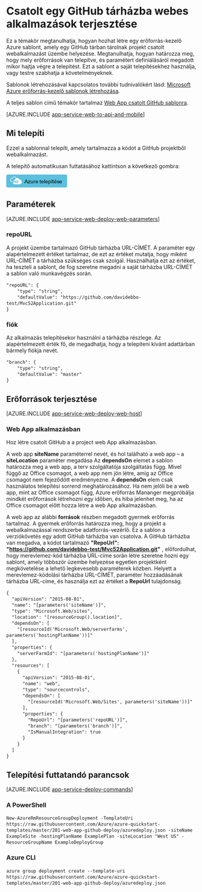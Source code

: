 <properties 
    pageTitle="Csatolt GitHub összegyűjti webes alkalmazások terjesztése" 
    description="Az erőforrás-kezelő Azure-sablon használatával egy tartalmazó GitHub összegyűjti a project web App alkalmazásban." 
    services="app-service" 
    documentationCenter="" 
    authors="cephalin" 
    manager="wpickett" 
    editor=""/>

<tags 
    ms.service="app-service" 
    ms.workload="na" 
    ms.tgt_pltfrm="na" 
    ms.devlang="na" 
    ms.topic="article" 
    ms.date="04/27/2016" 
    ms.author="cephalin"/>

# <a name="deploy-a-web-app-linked-to-a-github-repository"></a>Csatolt egy GitHub tárházba webes alkalmazások terjesztése

Ez a témakör megtanulhatja, hogyan hozhat létre egy erőforrás-kezelő Azure sablont, amely egy GitHub tárban tárolnak projekt csatolt webalkalmazást üzembe helyezése. Megtanulhatja, hogyan határozza meg, hogy mely erőforrások van telepítve, és paramétert definiálásáról megadott mikor hajtja végre a telepítést. Ezt a sablont a saját telepítésekhez használja, vagy testre szabhatja a követelményeknek.

Sablonok létrehozásával kapcsolatos további tudnivalókért lásd: [Microsoft Azure erőforrás-kezelő sablonok létrehozása](../resource-group-authoring-templates.md).

A teljes sablon című témakör tartalmaz [Web App csatolt GitHub sablonra](https://github.com/Azure/azure-quickstart-templates/blob/master/201-web-app-github-deploy/azuredeploy.json).

[AZURE.INCLUDE [app-service-web-to-api-and-mobile](../../includes/app-service-web-to-api-and-mobile.md)] 

## <a name="what-you-will-deploy"></a>Mi telepíti

Ezzel a sablonnal telepíti, amely tartalmazza a kódot a GitHub projektből webalkalmazást.

A telepítő automatikusan futtatásához kattintson a következő gombra:

[![Azure telepítése](./media/app-service-web-arm-from-github-provision/deploybutton.png)](https://portal.azure.com/#create/Microsoft.Template/uri/https%3A%2F%2Fraw.githubusercontent.com%2FAzure%2Fazure-quickstart-templates%2Fmaster%2F201-web-app-github-deploy%2Fazuredeploy.json)

## <a name="parameters"></a>Paraméterek

[AZURE.INCLUDE [app-service-web-deploy-web-parameters](../../includes/app-service-web-deploy-web-parameters.md)]

### <a name="repourl"></a>repoURL

A projekt üzembe tartalmazó GitHub tárházba URL-CÍMÉT. A paraméter egy alapértelmezett értéket tartalmaz, de ezt az értéket mutatja, hogy miként URL-CÍMÉT a tárházba szükséges csak szolgál. Használhatja ezt az értéket, ha teszteli a sablont, de fog szeretne megadni a saját tárházba URL-CÍMÉT a sablon való munkavégzés során.

    "repoURL": {
        "type": "string",
        "defaultValue": "https://github.com/davidebbo-test/Mvc52Application.git"
    }

### <a name="branch"></a>fiók

Az alkalmazás telepítésekor használni a tárházba részlege. Az alapértelmezett érték fő, de megadhatja, hogy a telepíteni kívánt adattárban bármely fiókja nevét.

    "branch": {
        "type": "string",
        "defaultValue": "master"
    }
    
## <a name="resources-to-deploy"></a>Erőforrások terjesztése

[AZURE.INCLUDE [app-service-web-deploy-web-host](../../includes/app-service-web-deploy-web-host.md)]

### <a name="web-app"></a>Web App alkalmazásban

Hoz létre csatolt GitHub a a project web App alkalmazásban. 

A web app **siteName** paraméterrel nevét, és hol található a web app – a **siteLocation** paraméter megadása Az **dependsOn** elemet a sablon határozza meg a web app, a terv szolgáltatója szolgáltatás függ. Mivel függő az Office csomagot, a web app nem jön létre, amíg az Office csomagot nem fejeződött eredményezne. A **dependsOn** elem csak használatos telepítési sorrend meghatározásához. Ha nem jelöli be a web app, mint az Office csomagot függ, Azure erőforrás Mananger megpróbálja mindkét erőforrások létrehozni egy időben, és hiba jelenhet meg, ha az Office csomagot előtt hozza létre a web App alkalmazásban.

A web app az alábbi **források** részben megadott gyermek erőforrás tartalmaz. A gyermek erőforrás határozza meg, hogy a projekt a webalkalmazással rendszerbe adatforrás-vezérlő. Ez a sablon a verziókövetés egy adott GitHub tárházba van csatolva. A GitHub tárházba van megadva, a kódot tartalmazó **"RepoUrl": "https://github.com/davidebbo-test/Mvc52Application.git"** , előfordulhat, hogy merevlemez-kód tárházba URL-címe során létre szeretne hozni egy sablont, amely többször üzembe helyezése egyetlen projektként megkövetelése a lehető legkevesebb paraméterek közben.
Helyett a merevlemez-kódolási tárházba URL-CÍMÉT, paraméter hozzáadásának tárházba URL-címe, és használja ezt az értéket a **RepoUrl** tulajdonság.

    {
      "apiVersion": "2015-08-01",
      "name": "[parameters('siteName')]",
      "type": "Microsoft.Web/sites",
      "location": "[resourceGroup().location]",
      "dependsOn": [
        "[resourceId('Microsoft.Web/serverfarms', parameters('hostingPlanName'))]"
      ],
      "properties": {
        "serverFarmId": "[parameters('hostingPlanName')]"
      },
      "resources": [
        {
          "apiVersion": "2015-08-01",
          "name": "web",
          "type": "sourcecontrols",
          "dependsOn": [
            "[resourceId('Microsoft.Web/Sites', parameters('siteName'))]"
          ],
          "properties": {
            "RepoUrl": "[parameters('repoURL')]",
            "branch": "[parameters('branch')]",
            "IsManualIntegration": true
          }
        }
      ]
    }

## <a name="commands-to-run-deployment"></a>Telepítési futtatandó parancsok

[AZURE.INCLUDE [app-service-deploy-commands](../../includes/app-service-deploy-commands.md)]

### <a name="powershell"></a>A PowerShell

    New-AzureRmResourceGroupDeployment -TemplateUri https://raw.githubusercontent.com/Azure/azure-quickstart-templates/master/201-web-app-github-deploy/azuredeploy.json -siteName ExampleSite -hostingPlanName ExamplePlan -siteLocation "West US" -ResourceGroupName ExampleDeployGroup

### <a name="azure-cli"></a>Azure CLI

    azure group deployment create --template-uri https://raw.githubusercontent.com/Azure/azure-quickstart-templates/master/201-web-app-github-deploy/azuredeploy.json


 
